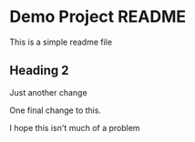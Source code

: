 # Demo Project README

This is a simple readme file

## Heading 2

Just another change

One final change to this.

I hope this isn't much of a problem
